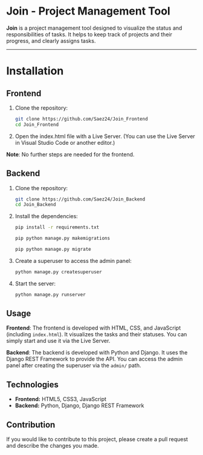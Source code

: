 # Join - Project Management Tool

**Join** is a project management tool designed to visualize the status and responsibilities of tasks. It helps to keep track of projects and their progress, and clearly assigns tasks.

---

# Installation

## Frontend

1. Clone the repository:

   ```bash
   git clone https://github.com/Saez24/Join_Frontend
   cd Join_Frontend
   ```

2. Open the index.html file with a Live Server. (You can use the Live Server in Visual Studio Code or another editor.)

**Note**: No further steps are needed for the frontend.

## Backend

1. Clone the repository:

   ```bash
   git clone https://github.com/Saez24/Join_Backend
   cd Join_Backend
   ```

2. Install the dependencies:

   ```bash
   pip install -r requirements.txt
   ```

   ```bash
   pip python manage.py makemigrations
   ```

   ```bash
   pip python manage.py migrate
   ```

3. Create a superuser to access the admin panel:

   ```bash
   python manage.py createsuperuser
   ```

4. Start the server:

   ```bash
   python manage.py runserver
   ```

## Usage

**Frontend**: The frontend is developed with HTML, CSS, and JavaScript (including `index.html`). It visualizes the tasks and their statuses. You can simply start and use it via the Live Server.

**Backend**: The backend is developed with Python and Django. It uses the Django REST Framework to provide the API. You can access the admin panel after creating the superuser via the `admin/` path.

## Technologies

- **Frontend:** HTML5, CSS3, JavaScript
- **Backend:** Python, Django, Django REST Framework

## Contribution

If you would like to contribute to this project, please create a pull request and describe the changes you made.
